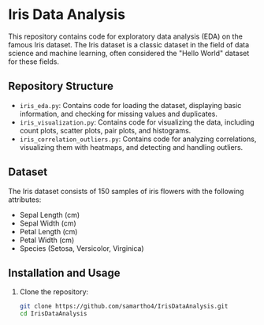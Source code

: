 # Iris Data Analysis

This repository contains code for exploratory data analysis (EDA) on the famous Iris dataset. The Iris dataset is a classic dataset in the field of data science and machine learning, often considered the "Hello World" dataset for these fields.

## Repository Structure

- `iris_eda.py`: Contains code for loading the dataset, displaying basic information, and checking for missing values and duplicates.
- `iris_visualization.py`: Contains code for visualizing the data, including count plots, scatter plots, pair plots, and histograms.
- `iris_correlation_outliers.py`: Contains code for analyzing correlations, visualizing them with heatmaps, and detecting and handling outliers.

## Dataset

The Iris dataset consists of 150 samples of iris flowers with the following attributes:

- Sepal Length (cm)
- Sepal Width (cm)
- Petal Length (cm)
- Petal Width (cm)
- Species (Setosa, Versicolor, Virginica)

## Installation and Usage

1. Clone the repository:
   ```sh
   git clone https://github.com/samartho4/IrisDataAnalysis.git
   cd IrisDataAnalysis

